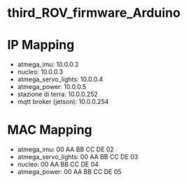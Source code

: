 # third_ROV_firmware_Arduino

# IP Mapping

* atmega_imu: 10.0.0.2
* nucleo: 10.0.0.3
* atmega_servo_lights: 10.0.0.4
* atmega_power: 10.0.0.5
* stazione di terra: 10.0.0.252
* mqtt broker (jetson): 10.0.0.254

# MAC Mapping

* atmega_imu: 00 AA BB CC DE 02
* atmega_servo_lights: 00 AA BB CC DE 03
* nucleo: 00 AA BB CC DE 04
* atmega_power: 00 AA BB CC DE 05
